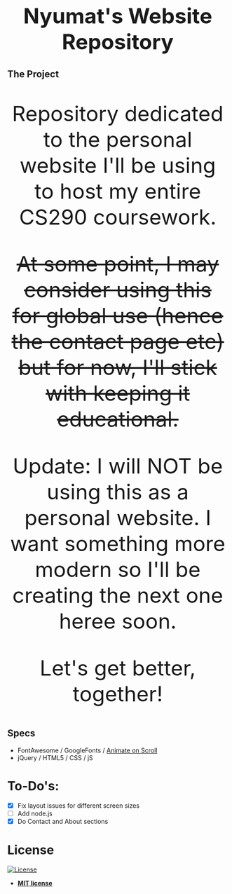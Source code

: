 <h1 align="center" style="font-size: 3rem;">Nyumat's Website Repository</h1>

## The Project

<p align="center" style="font-size: 3rem;">Repository dedicated to the personal website I'll be using to host my entire CS290 coursework.</p>

<p align="center" style="font-size: 3rem; text-decoration: line-through;"> At some point, I may consider using this for global use (hence the contact page etc) but for now, I'll stick with keeping it educational.</p>

<p align="center" style="font-size: 3rem;">Update: I will NOT be using this as a personal website. I want something more modern so I'll be creating the next one heree soon.</p>

<p align="center" style="font-size: 3rem;">Let's get better, together!</p>

## Specs 

- FontAwesome / GoogleFonts / [Animate on Scroll](https://github.com/michalsnik/aos)
- jQuery / HTML5 / CSS / jS

# To-Do's:

- [x] Fix layout issues for different screen sizes
- [ ] Add node.js
- [x] Do Contact and About sections

# License

[![License](http://img.shields.io/:license-mit-blue.svg?style=flat-square)](http://badges.mit-license.org)

- **[MIT license](http://opensource.org/licenses/mit-license.php)**
